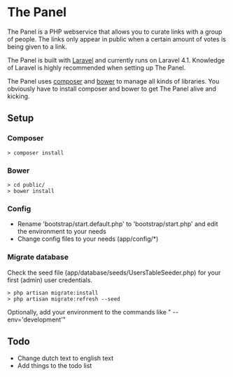 # The Panel

The Panel is a PHP webservice that allows you to curate links with a group of people. The links only appear in public when a certain amount of votes is being given to a link. 

The Panel is built with [Laravel](http://laravel.com) and currently runs on Laravel 4.1. Knowledge of Laravel is highly recommended when setting up The Panel.

The Panel uses [composer](https://getcomposer.org) and [bower](http://bower.io) to manage all kinds of libraries. You obviously have to install composer and bower to get The Panel alive and kicking.

## Setup

### Composer

	> composer install

### Bower

	> cd public/
	> bower install

### Config

- Rename 'bootstrap/start.default.php' to 'bootstrap/start.php' and edit the environment to your needs
- Change config files to your needs (app/config/*)

### Migrate database

Check the seed file (app/database/seeds/UsersTableSeeder.php) for your first (admin) user credentials.

	> php artisan migrate:install
	> php artisan migrate:refresh --seed

Optionally, add your environment to the commands like " --env='development'"

## Todo

- Change dutch text to english text
- Add things to the todo list